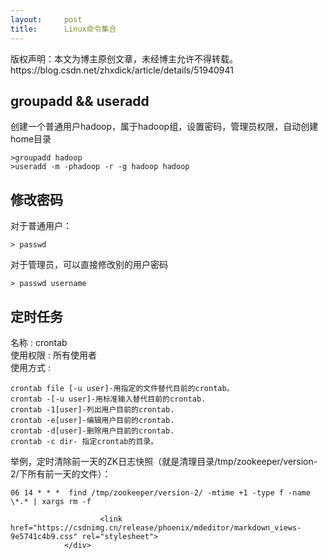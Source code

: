 ```yaml
---
layout:     post
title:      Linux命令集合
---
```

<div id="article_content" class="article_content clearfix csdn-tracking-statistics" data-pid="blog" data-mod="popu_307" data-dsm="post">
								<div class="article-copyright">
					版权声明：本文为博主原创文章，未经博主允许不得转载。					https://blog.csdn.net/zhxdick/article/details/51940941				</div>
								            <div id="content_views" class="markdown_views prism-atom-one-dark">
							<!-- flowchart 箭头图标 勿删 -->
							<svg xmlns="http://www.w3.org/2000/svg" style="display: none;"><path stroke-linecap="round" d="M5,0 0,2.5 5,5z" id="raphael-marker-block" style="-webkit-tap-highlight-color: rgba(0, 0, 0, 0);"></path></svg>
							<h2 id="groupadd-useradd">groupadd &amp;&amp; useradd</h2>

<p>创建一个普通用户hadoop，属于hadoop组，设置密码，管理员权限，自动创建home目录</p>



<pre class="prettyprint"><code class=" hljs lasso"><span class="hljs-subst">&gt;</span>groupadd hadoop
<span class="hljs-subst">&gt;</span>useradd <span class="hljs-attribute">-m</span> <span class="hljs-attribute">-phadoop</span> <span class="hljs-attribute">-r</span> <span class="hljs-attribute">-g</span> hadoop hadoop</code></pre>



<h2 id="修改密码">修改密码</h2>

<p>对于普通用户：</p>



<pre class="prettyprint"><code class=" hljs markdown"><span class="hljs-blockquote">&gt; passwd</span></code></pre>

<p>对于管理员，可以直接修改别的用户密码</p>



<pre class="prettyprint"><code class=" hljs markdown"><span class="hljs-blockquote">&gt; passwd username</span></code></pre>

<h2 id="定时任务">定时任务</h2>

<p>名称 : crontab  <br>
使用权限 : 所有使用者  <br>
使用方式 : </p>



<pre class="prettyprint"><code class=" hljs css"><span class="hljs-tag">crontab</span> <span class="hljs-tag">file</span> <span class="hljs-attr_selector">[-u user]</span><span class="hljs-tag">-</span>用指定的文件替代目前的<span class="hljs-tag">crontab</span>。 
<span class="hljs-tag">crontab</span> <span class="hljs-tag">-</span><span class="hljs-attr_selector">[-u user]</span><span class="hljs-tag">-</span>用标准输入替代目前的<span class="hljs-tag">crontab</span>. 
<span class="hljs-tag">crontab</span> <span class="hljs-tag">-1</span><span class="hljs-attr_selector">[user]</span><span class="hljs-tag">-</span>列出用户目前的<span class="hljs-tag">crontab</span>. 
<span class="hljs-tag">crontab</span> <span class="hljs-tag">-e</span><span class="hljs-attr_selector">[user]</span><span class="hljs-tag">-</span>编辑用户目前的<span class="hljs-tag">crontab</span>. 
<span class="hljs-tag">crontab</span> <span class="hljs-tag">-d</span><span class="hljs-attr_selector">[user]</span><span class="hljs-tag">-</span>删除用户目前的<span class="hljs-tag">crontab</span>. 
<span class="hljs-tag">crontab</span> <span class="hljs-tag">-c</span> <span class="hljs-tag">dir-</span> 指定<span class="hljs-tag">crontab</span>的目录。 </code></pre>

<p>举例，定时清除前一天的ZK日志快照（就是清理目录/tmp/zookeeper/version-2/下所有前一天的文件）：</p>

<pre class="prettyprint"><code class=" hljs lasso"><span class="hljs-number">06</span> <span class="hljs-number">14</span> <span class="hljs-subst">*</span> <span class="hljs-subst">*</span> <span class="hljs-subst">*</span>  find /tmp/zookeeper/version<span class="hljs-subst">-</span><span class="hljs-number">2</span><span class="hljs-subst">/</span> <span class="hljs-attribute">-mtime</span> <span class="hljs-subst">+</span><span class="hljs-number">1</span> <span class="hljs-attribute">-type</span> f <span class="hljs-attribute">-name</span> <span class="hljs-subst">\*</span><span class="hljs-built_in">.</span><span class="hljs-subst">*</span> <span class="hljs-subst">|</span> xargs rm <span class="hljs-attribute">-f</span>
</code></pre>            </div>
						<link href="https://csdnimg.cn/release/phoenix/mdeditor/markdown_views-9e5741c4b9.css" rel="stylesheet">
                </div>